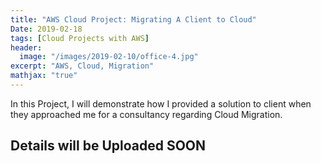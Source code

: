 ```yaml
---
title: "AWS Cloud Project: Migrating A Client to Cloud"
Date: 2019-02-18
tags: [Cloud Projects with AWS]
header:
  image: "/images/2019-02-10/office-4.jpg"
excerpt: "AWS, Cloud, Migration"
mathjax: "true"
---
```


In this Project, I will demonstrate how I provided a solution to client when they approached me for a consultancy regarding Cloud Migration.

## Details will be Uploaded SOON